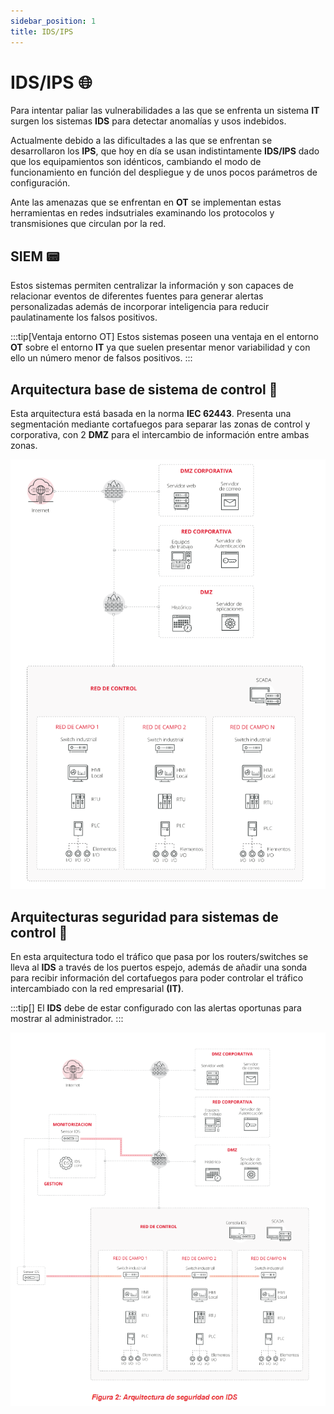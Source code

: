 ```yaml
---
sidebar_position: 1
title: IDS/IPS
---
```


# IDS/IPS :globe_with_meridians:
Para intentar paliar las vulnerabilidades a las que se enfrenta un sistema **IT** surgen los sistemas **IDS** para detectar anomalías y usos indebidos.

Actualmente debido a las dificultades a las que se enfrentan se desarrollaron los **IPS**, que hoy en día se usan indistintamente **IDS/IPS** dado que los equipamientos son idénticos, cambiando el modo de funcionamiento en función del despliegue y de unos pocos parámetros de configuración.

Ante las amenazas que se enfrentan en **OT** se implementan estas herramientas en redes indsutriales examinando los protocolos y transmisiones que circulan por la red.


## SIEM :pager:
Estos sistemas permiten centralizar la información y son capaces de relacionar eventos de diferentes fuentes para generar alertas personalizadas además de incorporar inteligencia para reducir paulatinamente los falsos positivos.

:::tip[Ventaja entorno OT]
Estos sistemas poseen una ventaja en el entorno **OT** sobre el entorno **IT** ya que suelen presentar menor variabilidad y con ello un número menor de falsos positivos.
:::

## Arquitectura base de sistema de control :pushpin:

Esta arquitectura está basada en la norma **IEC 62443**. Presenta una segmentación mediante cortafuegos para separar las zonas de control y corporativa, con 2 **DMZ** para el intercambio de información entre ambas zonas.

!["Imagen del esquema Base IEC 62443 para una arquitectura de control"](./../Img/ids-ips/esquema-arquitectura-red-cibersegura-fig1.png)

## Arquitecturas seguridad para sistemas de control :beginner:
En esta arquitectura todo el tráfico que pasa por los routers/switches se lleva al **IDS** a través de los puertos espejo, además de añadir una sonda para recibir información del cortafuegos para poder controlar el tráfico intercambiado con la red empresarial **(IT)**.

:::tip[]
El **IDS** debe de estar configurado con las alertas oportunas para mostrar al administrador.
:::

!["Imagen del esquema Base IEC 62443 para una arquitectura de control"](../Img/ids-ips/esquema-arquitectura-IDS-fig2.png)

<!-- En desarrollo>
## Arquitectura de seguridad con IDS
La evolución del IDS pasa por bloquear el tráfico por ello los sensores pasen a estar en medio del tráfico en vez de estar escuchando los puertos espejos.

!["Figura 3"]()

-->









